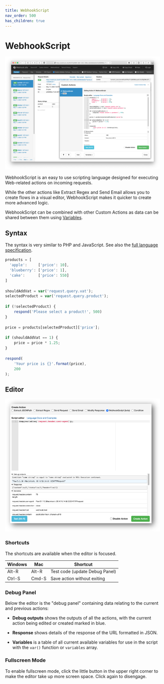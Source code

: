 ```yaml
---
title: WebhookScript
nav_order: 500
has_children: true
---
```


# WebhookScript

!["WebhookScript" Custom Action screenshot](/images/webhookscript-in-action.png)

WebhookScript is an easy to use scripting language designed for executing Web-related actions on incoming requests. 

While the other actions like Extract Regex and Send Email allows you to create flows in a visual editor, WebhookScript makes it quicker to create more advanced logic.

WebhookScript can be combined with other Custom Actions as data can be shared between them using [Variables](/custom-actions.html#about-variables).

## Syntax

The syntax is very similar to PHP and JavaScript. See also the [full language specification](/webhookscript/reference.html).

```javascript
products = [
  'apple':     ['price': 10],
  'blueberry': ['price': 1],
  'cake':      ['price': 550]
]

shouldAddVat = var('request.query.vat');
selectedProduct = var('request.query.product');

if (!selectedProduct) {
    respond('Please select a product!', 500)
}

price = products[selectedProduct]['price'];

if (shouldAddVat == 1) {
    price = price * 1.25;
}

respond(
    'Your price is {}'.format(price),
    200
);
```

## Editor

!["WebhookScript" Custom Action screenshot](/images/webhookscript-action.png)

### Shortcuts

The shortcuts are available when the editor is focused.

| Windows  | Mac     | Shortcut                       |
|----------|---------|--------------------------------|
| Alt-R    | Alt-R   | Test code (update Debug Panel) |
| Ctrl-S   | Cmd-S   | Save action without exiting    |

### Debug Panel

Below the editor is the "debug panel" containing data relating to the current and previous actions:

* **Debug outputs** shows the outputs of all the actions, with the current action being edited or created marked in blue.

* **Response** shows details of the response of the URL formatted in JSON.

* **Variables** is a table of all current available variables for use in the script with the `var()` function or `variables` array.

### Fullscreen Mode

To enable fullscreen mode, click the little button in the upper right corner to make the editor take up more screen space. Click again to disengage.